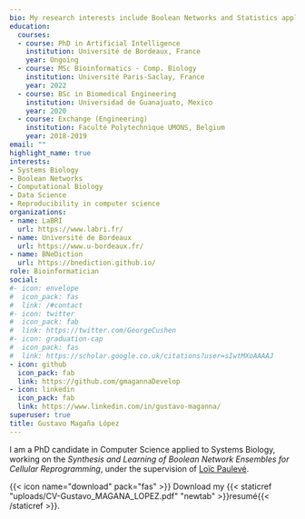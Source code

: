 ```yaml
---
bio: My research interests include Boolean Networks and Statistics applied to Systems Biology.
education:
  courses:
  - course: PhD in Artificial Intelligence
    institution: Université de Bordeaux, France
    year: Ongoing
  - course: MSc Bioinformatics - Comp. Biology
    institution: Université Paris-Saclay, France
    year: 2022
  - course: BSc in Biomedical Engineering
    institution: Universidad de Guanajuato, Mexico
    year: 2020
  - course: Exchange (Engineering)
    institution: Faculté Polytechnique UMONS, Belgium
    year: 2018‐2019
email: ""
highlight_name: true
interests:
- Systems Biology
- Boolean Networks
- Computational Biology
- Data Science
- Reproducibility in computer science
organizations:
- name: LaBRI
  url: https://www.labri.fr/
- name: Université de Bordeaux
  url: https://www.u-bordeaux.fr/
- name: BNeDiction 
  url: https://bnediction.github.io/
role: Bioinformatician
social:
#- icon: envelope
#  icon_pack: fas
#  link: /#contact
#- icon: twitter
#  icon_pack: fab
#  link: https://twitter.com/GeorgeCushen
#- icon: graduation-cap
#  icon_pack: fas
#  link: https://scholar.google.co.uk/citations?user=sIwtMXoAAAAJ
- icon: github
  icon_pack: fab
  link: https://github.com/gmagannaDevelop
- icon: linkedin
  icon_pack: fab
  link: https://www.linkedin.com/in/gustavo-maganna/
superuser: true
title: Gustavo Magaña López
---
```


I am a PhD candidate in Computer Science applied to Systems Biology, working on the
_Synthesis and Learning of Boolean Network Ensembles for Cellular Reprogramming_,
under the supervision of [Loïc Paulevé][pauleve].


{{< icon name="download" pack="fas" >}} Download my {{< staticref "uploads/CV-Gustavo_MAGANA_LOPEZ.pdf" "newtab" >}}resumé{{< /staticref >}}.

[pauleve]: https://loicpauleve.name/ "Loïc Paulevé"
[ups]: https://www.universite-paris-saclay.fr/ "Université Paris-Saclay"
